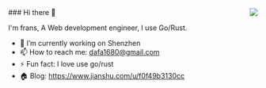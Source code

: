 <img align="right" src="https://github-readme-stats.vercel.app/api?username=dafa168&show_icons=true&icon_color=CE1D2D&text_color=718096&bg_color=ffffff&hide_title=true" />
### Hi there 👋

I'm frans, A Web development engineer, I use Go/Rust.

- 🔭 I’m currently working on Shenzhen 
- 📫 How to reach me: dafa1680@gmail.com 
- ⚡ Fun fact: I love use go/rust
- 🏠 Blog:  https://www.jianshu.com/u/f0f49b3130cc 

